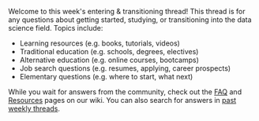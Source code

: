 Welcome to this week's entering & transitioning thread! This thread is for any questions about getting started, studying, or transitioning into the data science field. Topics include:

* Learning resources (e.g. books, tutorials, videos)
* Traditional education (e.g. schools, degrees, electives)
* Alternative education (e.g. online courses, bootcamps)
* Job search questions (e.g. resumes, applying, career prospects)
* Elementary questions (e.g. where to start, what next)

While you wait for answers from the community, check out the [FAQ](https://www.reddit.com/r/datascience/wiki/frequently-asked-questions) and [Resources](Resources) pages on our wiki. You can also search for answers in [past weekly threads](https://www.reddit.com/r/datascience/search?q=weekly%20thread&restrict_sr=1&sort=new).
